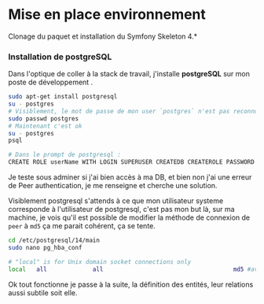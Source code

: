# Mise en place environnement
  Clonage du paquet et installation du Symfony Skeleton 4.*
  
### Installation de postgreSQL
  Dans l'optique de coller à la stack de travail, j'installe **postgreSQL** sur mon poste de développement .
```sh
sudo apt-get install postgresql
su - postgres
# Visiblement, le mot de passe de mon user `postgres` n'est pas reconnu, pas configuré.
sudo passwd postgres
# Maintenant c'est ok
su - postgres
psql

# Dans le prompt de postgresql :
CREATE ROLE userName WITH LOGIN SUPERUSER CREATEDB CREATEROLE PASSWORD 'superMotDePasse';

```

Je teste sous adminer si j'ai bien accès à ma DB, et bien non j'ai une erreur de Peer authentication, je me renseigne et cherche une solution.

Visiblement postgresql s'attends à ce que mon utilisateur systeme corresponde à l'utilisateur de postgresql, c'est pas mon but là, sur ma machine, je vois qu'il est possible de modifier la méthode de connexion de `peer` à `md5` ça me parait cohérent, ça se tente.

```sh
cd /etc/postgresql/14/main
sudo nano pg_hba_conf

# "local" is for Unix domain socket connections only
local   all             all                                     md5 #avant c'était peer :-)
```
Ok tout fonctionne je passe à la suite, la définition des entités, leur relations aussi subtile soit elle.


